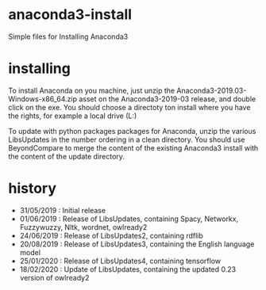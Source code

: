 # anaconda3-install
Simple files for Installing Anaconda3

# installing
To install Anaconda on you machine, just unzip the Anaconda3-2019.03-Windows-x86_64.zip asset on the Anaconda3-2019-03 release, and double click on the exe. You should choose a directoty ton install where you have the rights, for example a local drive (L:)

To update with python packages packages for Anaconda, unzip the various LibsUpdates<x> in the number ordering in a clean directory. You should use BeyondCompare to merge the content of the existing Anaconda3 install with the content of the update directory.
 
 # history
 - 31/05/2019 : Initial release
 - 01/06/2019 : Release of LibsUpdates, containing Spacy, Networkx, Fuzzywuzzy, Nltk, wordnet, owlready2
 - 24/06/2019 : Release of LibsUpdates2, containing rdflib
 - 20/08/2019 : Release of LibsUpdates3, containing the English language model
 - 25/01/2020 : Release of LibsUpdates4, containing tensorflow
 - 18/02/2020 : Update of LibsUpdates, containing the updated 0.23 version of owlready2

 
